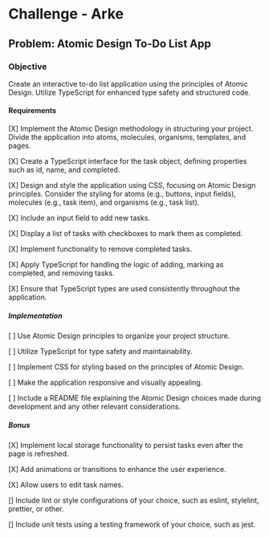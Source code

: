 # Challenge - Arke

## Problem: Atomic Design To-Do List App

### Objective

Create an interactive to-do list application using the principles of Atomic Design. Utilize TypeScript for enhanced type safety and structured code.

#### Requirements

[X] Implement the Atomic Design methodology in structuring your project. Divide the application into atoms, molecules, organisms, templates, and pages.

[X] Create a TypeScript interface for the task object, defining properties such as id, name, and completed.

[X] Design and style the application using CSS, focusing on Atomic Design principles. Consider the styling for atoms (e.g., buttons, input fields), molecules (e.g., task item), and organisms (e.g., task list).

[X] Include an input field to add new tasks.

[X] Display a list of tasks with checkboxes to mark them as completed.

[X] Implement functionality to remove completed tasks.

[X] Apply TypeScript for handling the logic of adding, marking as completed, and removing tasks.

[X] Ensure that TypeScript types are used consistently throughout the application.

##### Implementation

[ ] Use Atomic Design principles to organize your project structure.

[ ] Utilize TypeScript for type safety and maintainability.

[ ] Implement CSS for styling based on the principles of Atomic Design.

[ ] Make the application responsive and visually appealing.

[ ] Include a README file explaining the Atomic Design choices made during development and any other relevant considerations.

##### Bonus

[X] Implement local storage functionality to persist tasks even after the page is refreshed.

[X] Add animations or transitions to enhance the user experience.

[X] Allow users to edit task names.

[] Include lint or style configurations of your choice, such as eslint, stylelint, prettier, or other.

[] Include unit tests using a testing framework of your choice, such as jest.
